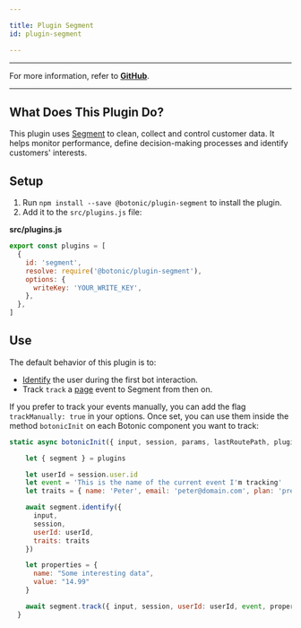 ```yaml
---

title: Plugin Segment
id: plugin-segment

---
```


---

For more information, refer to **[GitHub](https://github.com/hubtype/botonic/tree/master/packages/botonic-plugin-segment)**.

---

## What Does This Plugin Do?

This plugin uses [Segment](https://segment.com/) to clean, collect and control customer data. It helps monitor performance, define decision-making processes and identify customers' interests.

## Setup

1. Run `npm install --save @botonic/plugin-segment` to install the plugin.
2. Add it to the `src/plugins.js` file:

**src/plugins.js**

```javascript
export const plugins = [
  {
    id: 'segment',
    resolve: require('@botonic/plugin-segment'),
    options: {
      writeKey: 'YOUR_WRITE_KEY',
    },
  },
]
```

## Use

The default behavior of this plugin is to:

- [Identify](https://segment.com/docs/spec/identify/) the user during the first bot interaction.
- Track `track` a [page](https://segment.com/docs/spec/page/) event to Segment from then on.

If you prefer to track your events manually, you can add the flag `trackManually: true` in your options. Once set, you can use them inside the method `botonicInit` on each Botonic component you want to track:

```javascript
static async botonicInit({ input, session, params, lastRoutePath, plugins }) {

    let { segment } = plugins

    let userId = session.user.id
    let event = 'This is the name of the current event I'm tracking'
    let traits = { name: 'Peter', email: 'peter@domain.com', plan: 'premium' }

    await segment.identify({
      input,
      session,
      userId: userId,
      traits: traits
    })

    let properties = {
      name: "Some interesting data",
      value: "14.99"
    }

    await segment.track({ input, session, userId: userId, event, properties })
  }
```
